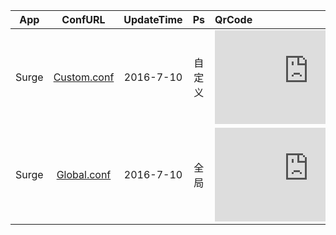 App|ConfURL|UpdateTime|Ps|QrCode
---------|:---------:|:---------:|:---------:|:---------
Surge|[Custom.conf](https://raw.githubusercontent.com/Brywmzl/Conf/master/Custom.conf) |2016-7-10|自定义|![QR](http://qr.liantu.com/api.php?w=100el=htext=123)
Surge|[Global.conf](https://raw.githubusercontent.com/Brywmzl/Conf/master/Global.conf) |2016-7-10|全局|![QR](http://qr.liantu.com/api.php?w=100el=ltext=233)

